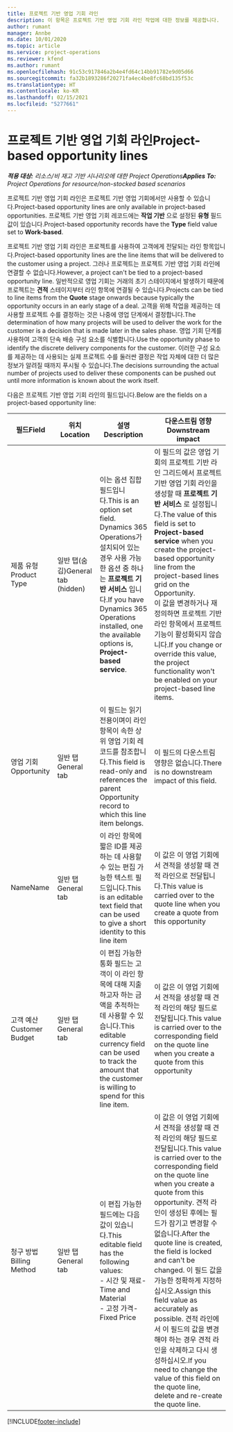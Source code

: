 ```yaml
---
title: 프로젝트 기반 영업 기회 라인
description: 이 항목은 프로젝트 기반 영업 기회 라인 작업에 대한 정보를 제공합니다.
author: rumant
manager: Annbe
ms.date: 10/01/2020
ms.topic: article
ms.service: project-operations
ms.reviewer: kfend
ms.author: rumant
ms.openlocfilehash: 91c53c917846a2b4e4fd64c14bb91782e9d05d66
ms.sourcegitcommit: fa32b1893286f20271fa4ec4be8fc68bd135f53c
ms.translationtype: HT
ms.contentlocale: ko-KR
ms.lasthandoff: 02/15/2021
ms.locfileid: "5277661"
---
```

# <a name="project-based-opportunity-lines"></a><span data-ttu-id="c133f-103">프로젝트 기반 영업 기회 라인</span><span class="sxs-lookup"><span data-stu-id="c133f-103">Project-based opportunity lines</span></span>

<span data-ttu-id="c133f-104">_**적용 대상:** 리소스/비 재고 기반 시나리오에 대한 Project Operations_</span><span class="sxs-lookup"><span data-stu-id="c133f-104">_**Applies To:** Project Operations for resource/non-stocked based scenarios_</span></span>


<span data-ttu-id="c133f-105">프로젝트 기반 영업 기회 라인은 프로젝트 기반 영업 기회에서만 사용할 수 있습니다.</span><span class="sxs-lookup"><span data-stu-id="c133f-105">Project-based opportunity lines are only available in project-based opportunities.</span></span> <span data-ttu-id="c133f-106">프로젝트 기반 영업 기회 레코드에는 **작업 기반** 으로 설정된 **유형** 필드 값이 있습니다.</span><span class="sxs-lookup"><span data-stu-id="c133f-106">Project-based opportunity records have the **Type** field value set to **Work-based**.</span></span>

<span data-ttu-id="c133f-107">프로젝트 기반 영업 기회 라인은 프로젝트를 사용하여 고객에게 전달되는 라인 항목입니다.</span><span class="sxs-lookup"><span data-stu-id="c133f-107">Project-based opportunity lines are the line items that will be delivered to the customer using a project.</span></span> <span data-ttu-id="c133f-108">그러나 프로젝트는 프로젝트 기반 영업 기회 라인에 연결할 수 없습니다.</span><span class="sxs-lookup"><span data-stu-id="c133f-108">However, a project can't be tied to a project-based opportunity line.</span></span> <span data-ttu-id="c133f-109">일반적으로 영업 기회는 거래의 초기 스테이지에서 발생하기 때문에 프로젝트는 **견적** 스테이지부터 라인 항목에 연결될 수 있습니다.</span><span class="sxs-lookup"><span data-stu-id="c133f-109">Projects can be tied to line items from the **Quote** stage onwards because typically the opportunity occurs in an early stage of a deal.</span></span> <span data-ttu-id="c133f-110">고객을 위해 작업을 제공하는 데 사용할 프로젝트 수를 결정하는 것은 나중에 영업 단계에서 결정합니다.</span><span class="sxs-lookup"><span data-stu-id="c133f-110">The determination of how many projects will be used to deliver the work for the customer is a decision that is made later in the sales phase.</span></span> <span data-ttu-id="c133f-111">영업 기회 단계를 사용하여 고객의 단속 배송 구성 요소를 식별합니다.</span><span class="sxs-lookup"><span data-stu-id="c133f-111">Use the opportunity phase to identify the discrete delivery components for the customer.</span></span> <span data-ttu-id="c133f-112">이러한 구성 요소를 제공하는 데 사용되는 실제 프로젝트 수를 둘러싼 결정은 작업 자체에 대한 더 많은 정보가 알려질 때까지 푸시될 수 있습니다.</span><span class="sxs-lookup"><span data-stu-id="c133f-112">The decisions surrounding the actual number of projects used to deliver these components can be pushed out until more information is known about the work itself.</span></span>

<span data-ttu-id="c133f-113">다음은 프로젝트 기반 영업 기회 라인의 필드입니다.</span><span class="sxs-lookup"><span data-stu-id="c133f-113">Below are the fields on a project-based opportunity line:</span></span>

| <span data-ttu-id="c133f-114">**필드**</span><span class="sxs-lookup"><span data-stu-id="c133f-114">**Field**</span></span> | <span data-ttu-id="c133f-115">**위치**</span><span class="sxs-lookup"><span data-stu-id="c133f-115">**Location**</span></span> | <span data-ttu-id="c133f-116">**설명**</span><span class="sxs-lookup"><span data-stu-id="c133f-116">**Description**</span></span> | <span data-ttu-id="c133f-117">**다운스트림 영향**</span><span class="sxs-lookup"><span data-stu-id="c133f-117">**Downstream impact**</span></span> |
| --- | --- | --- | --- |
| <span data-ttu-id="c133f-118">제품 유형</span><span class="sxs-lookup"><span data-stu-id="c133f-118">Product Type</span></span> | <span data-ttu-id="c133f-119">일반 탭(숨김)</span><span class="sxs-lookup"><span data-stu-id="c133f-119">General tab (hidden)</span></span> | <span data-ttu-id="c133f-120">이는 옵션 집합 필드입니다.</span><span class="sxs-lookup"><span data-stu-id="c133f-120">This is an option set field.</span></span> <span data-ttu-id="c133f-121">Dynamics 365 Operations가 설치되어 있는 경우 사용 가능한 옵션 중 하나는 **프로젝트 기반 서비스** 입니다.</span><span class="sxs-lookup"><span data-stu-id="c133f-121">If you have Dynamics 365 Operations installed, one the available options is, **Project-based service**.</span></span>  | <span data-ttu-id="c133f-122">이 필드의 값은 영업 기회의 프로젝트 기반 라인 그리드에서 프로젝트 기반 영업 기회 라인을 생성할 때 **프로젝트 기반 서비스** 로 설정됩니다.</span><span class="sxs-lookup"><span data-stu-id="c133f-122">The value of this field is set to **Project-based service** when you create the project-based opportunity line from the project-based lines grid on the Opportunity.</span></span> <br> <span data-ttu-id="c133f-123">이 값을 변경하거나 재정의하면 프로젝트 기반 라인 항목에서 프로젝트 기능이 활성화되지 않습니다.</span><span class="sxs-lookup"><span data-stu-id="c133f-123">If you change or override this value, the project functionality won't be enabled on your project-based line items.</span></span> |
| <span data-ttu-id="c133f-124">영업 기회</span><span class="sxs-lookup"><span data-stu-id="c133f-124">Opportunity</span></span> | <span data-ttu-id="c133f-125">일반 탭</span><span class="sxs-lookup"><span data-stu-id="c133f-125">General tab</span></span> | <span data-ttu-id="c133f-126">이 필드는 읽기 전용이며이 라인 항목이 속한 상위 영업 기회 레코드를 참조합니다.</span><span class="sxs-lookup"><span data-stu-id="c133f-126">This field is read-only and references the parent Opportunity record to which this line item belongs.</span></span> | <span data-ttu-id="c133f-127">이 필드의 다운스트림 영향은 없습니다.</span><span class="sxs-lookup"><span data-stu-id="c133f-127">There is no downstream impact of this field.</span></span> |
| <span data-ttu-id="c133f-128">Name</span><span class="sxs-lookup"><span data-stu-id="c133f-128">Name</span></span> | <span data-ttu-id="c133f-129">일반 탭</span><span class="sxs-lookup"><span data-stu-id="c133f-129">General tab</span></span> | <span data-ttu-id="c133f-130">이 라인 항목에 짧은 ID를 제공하는 데 사용할 수 있는 편집 가능한 텍스트 필드입니다.</span><span class="sxs-lookup"><span data-stu-id="c133f-130">This is an editable text field that can be used to give a short identity to this line item</span></span> | <span data-ttu-id="c133f-131">이 값은 이 영업 기회에서 견적을 생성할 때 견적 라인으로 전달됩니다.</span><span class="sxs-lookup"><span data-stu-id="c133f-131">This value is carried over to the quote line when you create a quote from this opportunity</span></span> |
| <span data-ttu-id="c133f-132">고객 예산</span><span class="sxs-lookup"><span data-stu-id="c133f-132">Customer Budget</span></span> | <span data-ttu-id="c133f-133">일반 탭</span><span class="sxs-lookup"><span data-stu-id="c133f-133">General tab</span></span> | <span data-ttu-id="c133f-134">이 편집 가능한 통화 필드는 고객이 이 라인 항목에 대해 지출하고자 하는 금액을 추적하는 데 사용할 수 있습니다.</span><span class="sxs-lookup"><span data-stu-id="c133f-134">This editable currency field can be used to track the amount that the customer is willing to spend for this line item.</span></span> | <span data-ttu-id="c133f-135">이 값은 이 영업 기회에서 견적을 생성할 때 견적 라인의 해당 필드로 전달됩니다.</span><span class="sxs-lookup"><span data-stu-id="c133f-135">This value is carried over to the corresponding field on the quote line when you create a quote from this opportunity</span></span> |
| <span data-ttu-id="c133f-136">청구 방법</span><span class="sxs-lookup"><span data-stu-id="c133f-136">Billing Method</span></span> | <span data-ttu-id="c133f-137">일반 탭</span><span class="sxs-lookup"><span data-stu-id="c133f-137">General tab</span></span> | <span data-ttu-id="c133f-138">이 편집 가능한 필드에는 다음 값이 있습니다.</span><span class="sxs-lookup"><span data-stu-id="c133f-138">This editable field has the following values:</span></span></br><span data-ttu-id="c133f-139">- 시간 및 재료</span><span class="sxs-lookup"><span data-stu-id="c133f-139">- Time and Material</span></span></br><span data-ttu-id="c133f-140">- 고정 가격</span><span class="sxs-lookup"><span data-stu-id="c133f-140">- Fixed Price</span></span> | <span data-ttu-id="c133f-141">이 값은 이 영업 기회에서 견적을 생성할 때 견적 라인의 해당 필드로 전달됩니다.</span><span class="sxs-lookup"><span data-stu-id="c133f-141">This value is carried over to the corresponding field on the quote line when you create a quote from this opportunity.</span></span> <span data-ttu-id="c133f-142">견적 라인이 생성된 후에는 필드가 잠기고 변경할 수 없습니다.</span><span class="sxs-lookup"><span data-stu-id="c133f-142">After the quote line is created, the field is locked and can't be changed.</span></span> <span data-ttu-id="c133f-143">이 필드 값을 가능한 정확하게 지정하십시오.</span><span class="sxs-lookup"><span data-stu-id="c133f-143">Assign this field value as accurately as possible.</span></span> <span data-ttu-id="c133f-144">견적 라인에서 이 필드의 값을 변경해야 하는 경우 견적 라인을 삭제하고 다시 생성하십시오.</span><span class="sxs-lookup"><span data-stu-id="c133f-144">If you need to change the value of this field on the quote line, delete and re-create the quote line.</span></span> |


[!INCLUDE[footer-include](../includes/footer-banner.md)]